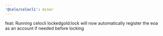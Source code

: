 ```yaml
---
'@celo/celocli': minor
---
```


feat: Running celocli lockedgold:lock will now automatically register the eoa as an account if needed before locking

